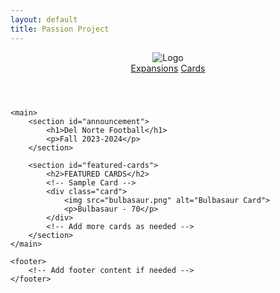 ```yaml
---
layout: default
title: Passion Project
---
```


<html lang="en">
<head>
    <meta charset="UTF-8">
    <meta name="viewport" content="width=device-width, initial-scale=1.0">
    <link rel="stylesheet" href="styles.css">
    <script src="script.js" defer></script>
    <title>TCG Expansion</title>
</head>
<body>
    <header>
        <img src="dnhslogo.webp" alt="Logo" id="logo">
        <nav>
            <a href="#">Expansions</a>
            <a href="#">Cards</a>
            <!-- Add more navigation links here -->
        </nav>
    </header>
    
    <main>
        <section id="announcement">
            <h1>Del Norte Football</h1>
            <p>Fall 2023-2024</p>
        </section>
        
        <section id="featured-cards">
            <h2>FEATURED CARDS</h2>
            <!-- Sample Card -->
            <div class="card">
                <img src="bulbasaur.png" alt="Bulbasaur Card">
                <p>Bulbasaur - 70</p>
            </div>
            <!-- Add more cards as needed -->
        </section>
    </main>

    <footer>
        <!-- Add footer content if needed -->
    </footer>
</body>
</html>
